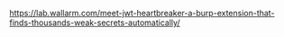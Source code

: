 https://lab.wallarm.com/meet-jwt-heartbreaker-a-burp-extension-that-finds-thousands-weak-secrets-automatically/
